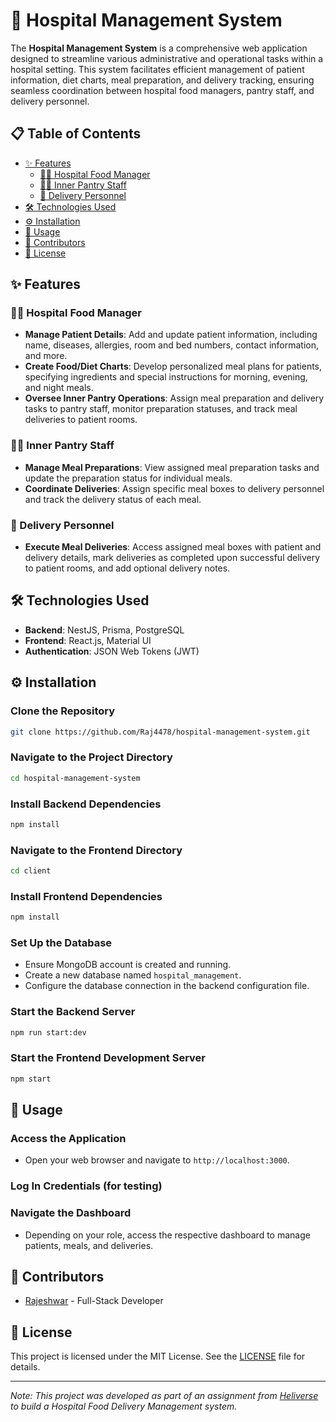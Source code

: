 # 🏥 Hospital Management System

The **Hospital Management System** is a comprehensive web application designed to streamline various administrative and operational tasks within a hospital setting. This system facilitates efficient management of patient information, diet charts, meal preparation, and delivery tracking, ensuring seamless coordination between hospital food managers, pantry staff, and delivery personnel.

## 📋 Table of Contents

- [✨ Features](#-features)
  - [🧑‍⚕️ Hospital Food Manager](#-hospital-food-manager)
  - [👩‍🍳 Inner Pantry Staff](#-inner-pantry-staff)
  - [🚚 Delivery Personnel](#-delivery-personnel)
- [🛠️ Technologies Used](#-technologies-used)
- [⚙️ Installation](#-installation)
- [🚀 Usage](#-usage)
- [🤝 Contributors](#-contributors)
- [📄 License](#-license)

## ✨ Features

### 🧑‍⚕️ Hospital Food Manager

- **Manage Patient Details**: Add and update patient information, including name, diseases, allergies, room and bed numbers, contact information, and more.
- **Create Food/Diet Charts**: Develop personalized meal plans for patients, specifying ingredients and special instructions for morning, evening, and night meals.
- **Oversee Inner Pantry Operations**: Assign meal preparation and delivery tasks to pantry staff, monitor preparation statuses, and track meal deliveries to patient rooms.

### 👩‍🍳 Inner Pantry Staff

- **Manage Meal Preparations**: View assigned meal preparation tasks and update the preparation status for individual meals.
- **Coordinate Deliveries**: Assign specific meal boxes to delivery personnel and track the delivery status of each meal.

### 🚚 Delivery Personnel

- **Execute Meal Deliveries**: Access assigned meal boxes with patient and delivery details, mark deliveries as completed upon successful delivery to patient rooms, and add optional delivery notes.

## 🛠️ Technologies Used

- **Backend**: NestJS, Prisma, PostgreSQL
- **Frontend**: React.js, Material UI
- **Authentication**: JSON Web Tokens (JWT)

## ⚙️ Installation

### Clone the Repository

```bash
git clone https://github.com/Raj4478/hospital-management-system.git
```

### Navigate to the Project Directory

```bash
cd hospital-management-system
```

### Install Backend Dependencies

```bash
npm install
```

### Navigate to the Frontend Directory

```bash
cd client
```

### Install Frontend Dependencies

```bash
npm install
```

### Set Up the Database

- Ensure MongoDB account is created and running.
- Create a new database named `hospital_management`.
- Configure the database connection in the backend configuration file.

### Start the Backend Server

```bash
npm run start:dev
```

### Start the Frontend Development Server

```bash
npm start
```

## 🚀 Usage

### Access the Application

- Open your web browser and navigate to `http://localhost:3000`.

### Log In Credentials (for testing)



### Navigate the Dashboard

- Depending on your role, access the respective dashboard to manage patients, meals, and deliveries.

## 🤝 Contributors

- [Rajeshwar](https://github.com/Raj4478) - Full-Stack Developer

## 📄 License

This project is licensed under the MIT License. See the [LICENSE](LICENSE) file for details.

---

*Note: This project was developed as part of an assignment from [Heliverse](https://www.heliverse.com/assignment/hospital-food-management) to build a Hospital Food Delivery Management system.*
